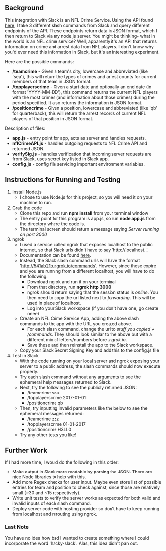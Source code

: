 
## Background

This integration with Slack is an NFL Crime Service. Using the API found [here](http://nflarrest.com/api/), I take 3 different slash commands from Slack and query different endpoints of the API. These endpoints return data in JSON format, which I then return to Slack via my node.js server. 
You might be thinking- what in the world is an NFL crime service? Well, apparently it's an API that returns information on crime and arrest data from NFL players. I don't know why you'd ever need this information in Slack, but it's an interesting experiment.

Here are the possible commands:

- **/teamcrime** - Given a team's city, lowercase and abbreviated (like 'sea'), this will return the types of crimes and arrest counts for current members of that team in JSON format.
- **/topplayerscrime** - Given a start date and optionally an end date (in format 'YYYY-MM-DD'), this command returns the current NFL players with the most crimes (and information about those crimes) during the period specified. It also returns the information in JSON format.
- **/positioncrime** - Given a position, lowercase and abbreviated (like 'qb' for quarterback), this will return the arrest records of current NFL players of that position in JSON format.

Description of files:

- **app.js** - entry point for app, acts as server and handles requests.
- **nflCrimeAPI.js** - handles outgoing requests to NFL Crime API and returned JSON.
- **verifySig.js** - handles verification that incoming server requests are from Slack, uses secret key listed in Slack app.
- **config.js** - config file servicing important environment variables.

## Instructions for Running and Testing

1. Install Node.js
	- I chose to use Node.js for this project, so you will need it on your machine to run.
2. Grab the code
    - Clone this repo and run **npm install** from your terminal window
    - The entry point for this program is app.js, so run **node app.js** from the directory where the code is.
    - The terminal screen should return a message saying *Server running on port 3000*
3. ngrok
    - I used a service called ngrok that exposes localhost to the public internet, so that Slack urls didn't have to say 'http://localhost..'.
    - Documentation can be found [here](https://ngrok.com/product).
	- Instead, the Slack slash command urls will have the format 'http://541ab21b.ngrok.io/commands'. However, since these expire and you are running from a different localhost, you will have to do the following:
		- Download ngrok and run it on your terminal
		- From that directory, run **ngrok http 3000**
		- ngrok should return saying that the session status is *online*. You then need to copy the url listed next to *forwarding*. This will be used in place of localhost.
		- Log into your Slack workspace (if you don't have one, go create onee)
    - Create an NFL Crime Service App, adding the above slash commands to the app with the URL you created above.
		- For each slash command, change the url to *stuff you copied + /commands*. They should look similar to the above but with a different mix of letters/numbers before *.ngrok.io*.
		- Save these and then reinstall the app to the Slack workspace.
    - Copy your Slack Secret Signing Key and add this to the config.js file
4. Test in Slack
	- With the code running on your local server and ngrok exposing your server to a public address, the slash commands should now execute properly.
	- Try each slash command without any arguments to see the ephemeral help messages returned to Slack.
	- Next, try the following to see the publicly returned JSON:
		- /teamcrime sea
		- /topplayerscrime 2017-01-01
		- /positioncrime qb
	- Then, try inputting invalid parameters like the below to see the ephemeral messages returned:
		- /teamcrime zzz
		- /topplayerscrime 01-01-2017
		- /positioncrime H3LL0
	- Try any other tests you like!

## Further Work

If I had more time, I would do the following in this order:

- Make output in Slack more readable by parsing the JSON. There are nice Node libraries to help with this.
- Add more Regex checks for user input. Maybe even store list of possible entries for team and position to check against, since those are relatively small (~30 and ~15 respectively).
- Write unit tests to verify the server works as expected for both valid and invalid inputs of each slash command.
- Deploy server code with hosting provider so don't have to keep running from localhost and rerouting using ngrok.

### Last Note

You have no idea how bad I wanted to create something where I could incorporate the word 'hacky-slack'. Alas, this idea didn't pan out.

